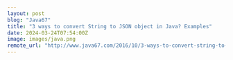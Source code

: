 ```yaml
---
layout: post
blog: "Java67"
title: "3 ways to convert String to JSON object in Java? Examples"
date: 2024-03-24T07:54:00Z
image: images/java.png
remote_url: "http://www.java67.com/2016/10/3-ways-to-convert-string-to-json-object-in-java.html"
---
```


